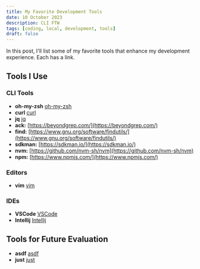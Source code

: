 ```yaml
---
title: My Favorite Development Tools
date: 10 October 2023
description: CLI FTW
tags: [coding, local, development, tools]
draft: false
---
```


In this post, I'll list some of my favorite tools that enhance my development experience. Each has a link.

## Tools I Use

### CLI Tools

* **oh-my-zsh** [oh-my-zsh](https://ohmyz.sh/)
* **curl** [curl](https://curl.se/download.html)
* **jq** [jq](https://github.com/jqlang/jq)
* **ack:** [https://beyondgrep.com/](https://beyondgrep.com/)
* **find:** [https://www.gnu.org/software/findutils/](https://www.gnu.org/software/findutils/)
* **sdkman:** [https://sdkman.io/](https://sdkman.io/)
* **nvm:** [https://github.com/nvm-sh/nvm](https://github.com/nvm-sh/nvm)
* **npm:** [https://www.npmjs.com/](https://www.npmjs.com/)

### Editors

* **vim** [vim](https://www.vim.org/)

### IDEs

* **VSCode** [VSCode](https://code.visualstudio.com/)
* **Intellij** [Intellij](https://www.jetbrains.com/idea/)

## Tools for Future Evaluation

* **asdf** [asdf](https://asdf-vm.com/)
* **just** [just](https://github.com/casey/just)




